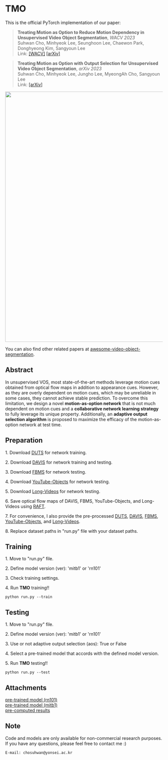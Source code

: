 # TMO

This is the official PyTorch implementation of our paper:

> **Treating Motion as Option to Reduce Motion Dependency in Unsupervised Video Object Segmentation**, *WACV 2023*\
> Suhwan Cho, Minhyeok Lee, Seunghoon Lee, Chaewon Park, Donghyeong Kim, Sangyoun Lee\
> Link: [[WACV]](https://openaccess.thecvf.com/content/WACV2023/papers/Cho_Treating_Motion_as_Option_To_Reduce_Motion_Dependency_in_Unsupervised_WACV_2023_paper.pdf) [[arXiv]](https://arxiv.org/pdf/2209.03138.pdf)

> **Treating Motion as Option with Output Selection for Unsupervised Video Object Segmentation**, *arXiv 2023*\
> Suhwan Cho, Minhyeok Lee, Jungho Lee, MyeongAh Cho, Sangyoun Lee\
> Link: [[arXiv]](https://arxiv.org/pdf/2309.14786.pdf)

<img src="https://user-images.githubusercontent.com/54178929/208474605-7586894f-11cf-4e38-ac21-75a78216c22d.png" width=800>

You can also find other related papers at [awesome-video-object-segmentation](https://github.com/suhwan-cho/awesome-video-object-segmentation).


## Abstract
In unsupervised VOS, most state-of-the-art methods leverage motion cues obtained from optical flow maps in addition to appearance cues. However, as they are overly dependent on
motion cues, which may be unreliable in some cases, they cannot achieve stable prediction. To overcome this limitation, we design a novel **motion-as-option network** that is not
much dependent on motion cues and a **collaborative network learning strategy** to fully leverage its unique property. Additionally, an **adaptive output selection algorithm** is
proposed to maximize the efficacy of the motion-as-option network at test time. 


## Preparation
1\. Download [DUTS](http://saliencydetection.net/duts/#org3aad434) for network training.

2\. Download [DAVIS](https://davischallenge.org/davis2017/code.html) for network training and testing.

3\. Download [FBMS](https://lmb.informatik.uni-freiburg.de/resources/datasets) for network testing.

4\. Download [YouTube-Objects](https://data.vision.ee.ethz.ch/cvl/youtube-objects) for network testing.

5\. Download [Long-Videos](https://www.kaggle.com/datasets/gvclsu/long-videos) for network testing.

6\. Save optical flow maps of DAVIS, FBMS, YouTube-Objects, and Long-Videos using [RAFT](https://github.com/princeton-vl/RAFT).

7\. For convenience, I also provide the pre-processed [DUTS](https://drive.google.com/file/d/18qOQW-TSnpkci0bLkti788llGGWWfB6r/view?usp=sharing), [DAVIS](https://drive.google.com/file/d/141T2HY99LA5HHDXJF7IuchB9NqeyOp0S/view?usp=sharing), [FBMS](https://drive.google.com/file/d/1oIKPvukzHi6LpDTsqe9Od9zmXynjfgPu/view?usp=sharing), [YouTube-Objects](https://drive.google.com/file/d/1xnwLt7iMiEelr8VqY9hsWZgci601tcDP/view?usp=sharing), and [Long-Videos](https://drive.google.com/file/d/1XA_nRvkGmS9hlDBEzo-6uHRgLb42MolV/view?usp=sharing).

8\. Replace dataset paths in "run.py" file with your dataset paths.


## Training
1\. Move to "run.py" file.

2\. Define model version (ver): 'mitb1' or 'rn101'

3\. Check training settings.

4\. Run **TMO** training!!
```
python run.py --train
```


## Testing
1\. Move to "run.py" file.

2\. Define model version (ver): 'mitb1' or 'rn101'

3\. Use or not adaptive output selection (aos): True or False

4\. Select a pre-trained model that accords with the defined model version.

5\. Run **TMO** testing!!
```
python run.py --test
```

## Attachments
[pre-trained model (rn101)](https://drive.google.com/file/d/1ity9hvdSE0HAP8OcHCqaAWh1kvDpCzFZ/view?usp=drive_link)\
[pre-trained model (mitb1)](https://drive.google.com/file/d/1k5Wus8Vq1sLPrDTOTuqUIqIRzVxtrWke/view?usp=drive_link)\
[pre-computed results](https://drive.google.com/file/d/14MO_gmUuzfTTMgwRbxtbyG9ueRfQI6Md/view?usp=drive_link)


## Note
Code and models are only available for non-commercial research purposes.\
If you have any questions, please feel free to contact me :)
```
E-mail: chosuhwan@yonsei.ac.kr
```
